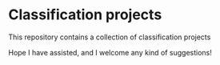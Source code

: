 # Classification projects

This repository contains a collection of classification projects

Hope I have assisted, and I welcome any kind of suggestions!
